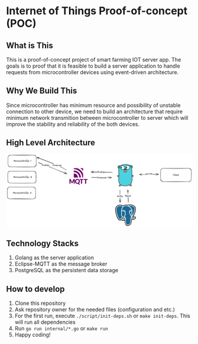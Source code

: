 # Internet of Things Proof-of-concept (POC)

## What is This
This is a proof-of-concept project of smart farming IOT server app. The goals is to proof that it is feasible to build a server application to handle requests from microcontroller devices using event-driven architecture.

## Why We Build This
Since microcontroller has minimum resource and possibility of unstable connection to other device, we need to build an architecture that require minimum network transmition between microcontroller to server which will improve the stability and reliability of the both devices.

## High Level Architecture
![Architecture](architecture.png)


## Technology Stacks
1. Golang as the server application
2. Eclipse-MQTT as the message broker
3. PostgreSQL as the persistent data storage

## How to develop
1. Clone this repository
2. Ask repository owner for the needed files (configuration and etc.)
2. For the first run, execute `./script/init-deps.sh` or `make init-deps`. This will run all dependencies 
3. Run `go run internal/*.go` or `make run`
4. Happy coding!